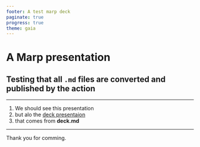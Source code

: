 ```yaml
---
footer: A test marp deck
paginate: true
progress: true
theme: gaia
---
```

# A Marp presentation
## Testing that all `.md` files are converted and published by the action
---
1. We should see this presentation
2. but alo the [deck presentaion](/deck.html)
3. that comes from **deck.md**

---
Thank you for comming.
